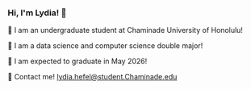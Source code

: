 ### Hi, I'm Lydia! 👋

🌱 I am an undergraduate student at Chaminade University of Honolulu!

🌱 I am a data science and computer science double major!

🌱 I am expected to graduate in May 2026!

🌱 Contact me! lydia.hefel@student.Chaminade.edu
<!--
**lydiahefel/lydiahefel** is a ✨ _special_ ✨ repository because its `README.md` (this file) appears on your GitHub profile.

Here are some ideas to get you started:

- 🔭 I’m currently working on ...
- 🌱 I’m currently learning ...
- 👯 I’m looking to collaborate on ...
- 🤔 I’m looking for help with ...
- 💬 Ask me about ...
- 📫 How to reach me: ...
- 😄 Pronouns: ...
- ⚡ Fun fact: ...
-->
